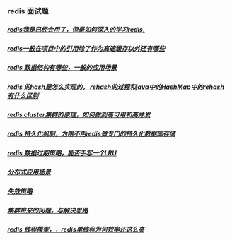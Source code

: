### redis 面试题    
##### [redis我是已经会用了，但是如何深入的学习redis,]()
##### [redis一般在项目中的引用除了作为高速缓存以外还有哪些]()
##### [redis 数据结构有哪些，一般的应用场景]()
##### [redis 的hash是怎么实现的， rehash的过程和java中的HashMap中的rehash有什么区别]()
##### [redis cluster集群的原理，如何做到高可用和高并发]()
##### [redis 持久化机制，为啥不用redis做专门的持久化数据库存储]()
##### [redis 数据过期策略，能否手写一个LRU]()
##### [分布式应用场景]()
##### [失效策略]()
##### [集群带来的问题，与解决思路]()
##### [redis 线程模型，，redis单线程为何效率还这么高]()